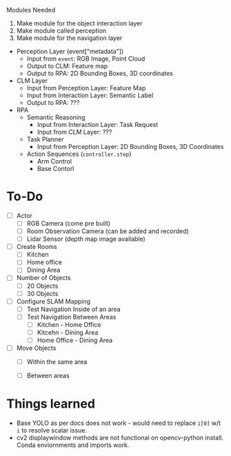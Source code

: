 Modules Needed
1. Make module for the object interaction layer
2. Make module called perception
3. Make module for the navigation layer

- Perception Layer (event["metadata"])
    - Input from `event`: RGB Image, Point Cloud
    - Output to CLM: Feature map
    - Output to RPA: 2D Bounding Boxes, 3D coordinates
- CLM Layer
    - Input from Perception Layer: Feature Map
    - Input from Interaction Layer: Semantic Label
    - Output to RPA: ???
- RPA
    - Semantic Reasoning
        - Input from Interaction Layer: Task Request
        - Input from CLM Layer: ???
    - Task Planner
        - Input from Perception Layer: 2D Bounding Boxes, 3D Coordinates
    - Action Sequences (`controller.step`)
        - Arm Control
        - Base Contorl

# To-Do
- [ ] Actor
    - [ ] RGB Camera (come pre built)
    - [ ] Room Observation Camera (can be added and recorded)
    - [ ] Lidar Sensor (depth map image available)
- [ ] Create Rooms
    - [ ] Kitchen
    - [ ] Home office
    - [ ] Dining Area
- [ ] Number of Objects
    - [ ] 20 Objects
    - [ ] 30 Objects
- [ ] Configure SLAM Mapping
    - [ ] Test Navigation Inside of an area
    - [ ] Test Navigation Between Areas
        - [ ] Kitchen  - Home Office
        - [ ] Kitcehn - Dining Area
        - [ ] Home Office - Dining Area
- [ ] Move Objects
    - [ ] Within the same area
    - [ ] Between areas
    

# Things learned
- Base YOLO as per docs does not work - would need to replace `i[0]` w/t `i` to resolve scalar issue.
- cv2 displaywindow methods are not functional on opencv-python install. Conda enviornments and imports work.  